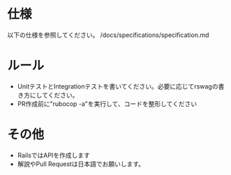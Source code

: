 # 仕様

以下の仕様を参照してください。
/docs/specifications/specification.md

# ルール

- UnitテストとIntegrationテストを書いてください。必要に応じてrswagの書き方にしてください。
- PR作成前に"rubocop -a"を実行して、コードを整形してください

# その他

- RailsではAPIを作成します
- 解説やPull Requestは日本語でお願いします。
